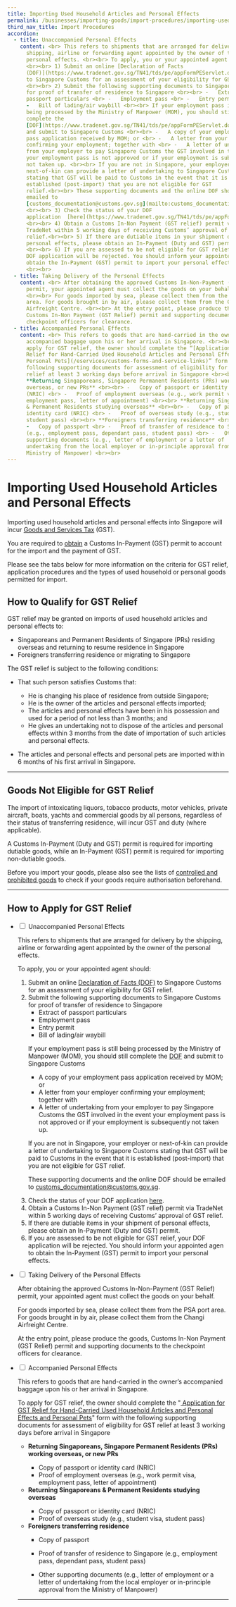 ```yaml
---
title: Importing Used Household Articles and Personal Effects
permalink: /businesses/importing-goods/import-procedures/importing-used-household-articles-and-personal-effects
third_nav_title: Import Procedures
accordion:
  - title: Unaccompanied Personal Effects
    content: <br> This refers to shipments that are arranged for delivery by the
      shipping, airline or forwarding agent appointed by the owner of the
      personal effects. <br><br> To apply, you or your appointed agent should
      <br><br> 1) Submit an online [Declaration of Facts
      (DOF)](https://www.tradenet.gov.sg/TN41/tds/pe/appFormPEServlet.do?action=formPrepareSTDAlone&APPLICATION_ID=TXWP){:target="_blank"}
      to Singapore Customs for an assessment of your eligibility for GST relief.
      <br><br> 2) Submit the following supporting documents to Singapore Customs
      for proof of transfer of residence to Singapore <br><br> -   Extract of
      passport particulars <br> -   Employment pass <br> -   Entry permit <br>
      -   Bill of lading/air waybill <br><br> If your employment pass is still
      being processed by the Ministry of Manpower (MOM), you should still
      complete the
      [DOF](https://www.tradenet.gov.sg/TN41/tds/pe/appFormPEServlet.do?action=formPrepareSTDAlone&APPLICATION_ID=TXWP){:target="_blank"}
      and submit to Singapore Customs <br><br> -   A copy of your employment
      pass application received by MOM; or <br> -   A letter from your employer
      confirming your employment; together with <br> -   A letter of undertaking
      from your employer to pay Singapore Customs the GST involved in the event
      your employment pass is not approved or if your employment is subsequently
      not taken up. <br><br> If you are not in Singapore, your employer or
      next-of-kin can provide a letter of undertaking to Singapore Customs
      stating that GST will be paid to Customs in the event that it is
      established (post-import) that you are not eligible for GST
      relief.<br><br> These supporting documents and the online DOF should be
      emailed to
      [customs_documentation@customs.gov.sg](mailto:customs_documentation@customs.gov.sg).
      <br><br> 3) Check the status of your DOF
      application  [here](https://www.tradenet.gov.sg/TN41/tds/pe/appFormPEServlet.do?action=enquire&APPLICATION_ID=TXWP){:target="_blank"}.
      <br><br> 4) Obtain a Customs In-Non Payment (GST relief) permit via
      TradeNet within 5 working days of receiving Customs’ approval of GST
      relief.<br><br> 5) If there are dutiable items in your shipment of
      personal effects, please obtain an In-Payment (Duty and GST) permit.
      <br><br> 6) If you are assessed to be not eligible for GST relief, your
      DOF application will be rejected. You should inform your appointed agen to
      obtain the In-Payment (GST) permit to import your personal effects.
      <br><br>
  - title: Taking Delivery of the Personal Effects
    content: <br> After obtaining the approved Customs In-Non-Payment (GST Relief)
      permit, your appointed agent must collect the goods on your behalf.
      <br><br> For goods imported by sea, please collect them from the PSA port
      area. For goods brought in by air, please collect them from the Changi
      Airfreight Centre. <br><br> At the entry point, please produce the goods,
      Customs In-Non Payment (GST Relief) permit and supporting documents to the
      checkpoint officers for clearance.
  - title: Accompanied Personal Effects
    content: <br> This refers to goods that are hand-carried in the owner’s
      accompanied baggage upon his or her arrival in Singapore. <br><br> To
      apply for GST relief, the owner should complete the “[Application for GST
      Relief for Hand-Carried Used Household Articles and Personal Effects and
      Personal Pets](/eservices/customs-forms-and-service-links)” form with the
      following supporting documents for assessment of eligibility for GST
      relief at least 3 working days before arrival in Singapore <br><br>
      **Returning Singaporeans, Singapore Permanent Residents (PRs) working
      overseas, or new PRs** <br><br> -   Copy of passport or identity card
      (NRIC) <br> -   Proof of employment overseas (e.g., work permit visa,
      employment pass, letter of appointment) <br><br> **Returning Singaporeans
      & Permanent Residents studying overseas** <br><br> -   Copy of passport or
      identity card (NRIC) <br> -   Proof of overseas study (e.g., student visa,
      student pass) <br><br> **Foreigners transferring residence** <br><br>
      -   Copy of passport <br> -   Proof of transfer of residence to Singapore
      (e.g., employment pass, dependant pass, student pass) <br> -   Other
      supporting documents (e.g., letter of employment or a letter of
      undertaking from the local employer or in-principle approval from the
      Ministry of Manpower) <br><br>
---
```

# Importing Used Household Articles and Personal Effects

Importing used household articles and personal effects into Singapore will incur  [Goods and Services Tax](/businesses/valuation-duties-taxes-fees/goods-and-services-tax-gst) (GST).

You are required to  [obtain](/businesses/importing-goods/import-procedures/) a Customs In-Payment (GST) permit to account for the import and the payment of GST.

Please see the tabs below for more information on the criteria for GST relief, application procedures and the types of used household or personal goods permitted for import.

## How to Qualify for GST Relief
GST relief may be granted on imports of used household articles and personal effects to:

-   Singaporeans and Permanent Residents of Singapore (PRs) residing overseas and returning to resume residence in Singapore
-   Foreigners transferring residence or migrating to Singapore

The GST relief is subject to the following conditions:

-   That such person satisfies Customs that:
    
    -   He is changing his place of residence from outside Singapore;
    -   He is the owner of the articles and personal effects imported;
    -   The articles and personal effects have been in his possession and used for a period of not less than 3 months; and
    -   He gives an undertaking not to dispose of the articles and personal effects within 3 months from the date of importation of such articles and personal effects.

-   The articles and personal effects and personal pets are imported within 6 months of his first arrival in Singapore.

***

## Goods Not Eligible for GST Relief
The import of intoxicating liquors, tobacco products, motor vehicles, private aircraft, boats, yachts and commercial goods by all persons, regardless of their status of transferring residence, will incur GST and duty (where applicable).

A Customs In-Payment (Duty and GST) permit is required for importing dutiable goods, while an In-Payment (GST) permit is required for importing non-dutiable goods.

Before you import your goods, please also see the lists of [controlled and prohibited goods](/businesses/importing-goods/controlled-and-prohibited-goods-for-import) to check if your goods require authorisation beforehand.

***

## How to Apply for GST Relief

<ul class="jekyllcodex_accordion">
<li>
    <input type="checkbox" id="accordion4">
    <label for="accordion4">Unaccompanied Personal Effects</label>
    <div>
			 <p>This refers to shipments that are arranged for delivery by the shipping, airline or forwarding agent appointed by the owner of the personal effects.</p>
			 <p>To apply, you or your appointed agent should:</p>
      <ol>
        <li>Submit an online <a href="https://www.tradenet.gov.sg/TN41/tds/pe/appFormPEServlet.do?action=formPrepareSTDAlone&APPLICATION_ID=TXWP">Declaration of Facts (DOF)</a> to Singapore Customs for an assessment of your eligibility for GST relief.</li>
        <li>Submit the following supporting documents to Singapore Customs for proof of transfer of residence to Singapore

- Extract of passport particulars
- Employment pass
- Entry permit
- Bill of lading/air waybill

If your employment pass is still being processed by the Ministry of Manpower (MOM), you should still complete the <a href="https://www.tradenet.gov.sg/TN41/tds/pe/appFormPEServlet.do?action=formPrepareSTDAlone&APPLICATION_ID=TXWP">DOF</a> and submit to Singapore Customs
					
- A copy of your employment pass application received by MOM; or
- A letter from your employer confirming your employment; together with
- A letter of undertaking from your employer to pay Singapore Customs the GST involved in the event your employment pass is not approved or if your employment is subsequently not taken up.

If you are not in Singapore, your employer or next-of-kin can provide a letter of undertaking to Singapore Customs stating that GST will be paid to Customs in the event that it is established (post-import) that you are not eligible for GST relief.

These supporting documents and the online DOF should be emailed to customs_documentation@customs.gov.sg.
				</li>
        <li> Check the status of your DOF application <a href="https://www.tradenet.gov.sg/TN41/tds/pe/appFormPEServlet.do?action=enquire&APPLICATION_ID=TXWP">here</a>.</li>
        <li> Obtain a Customs In-Non Payment (GST relief) permit via TradeNet within 5 working days of receiving Customs’ approval of GST relief.</li>
        <li>If there are dutiable items in your shipment of personal effects, please obtain an In-Payment (Duty and GST) permit.</li>
        <li>If you are assessed to be not eligible for GST relief, your DOF application will be rejected. You should inform your appointed agen to obtain the In-Payment (GST) permit to import your personal effects.</li>
      </ol>
    </div>
  </li>
	  <li>
    <input type="checkbox" id="accordion2">
    <label for="accordion2">Taking Delivery of the Personal Effects</label>
    <div>
      <p>After obtaining the approved Customs In-Non-Payment (GST Relief) permit, your appointed agent must collect the goods on your behalf.</p>
      <p>For goods imported by sea, please collect them from the PSA port area. For goods brought in by air, please collect them from the Changi Airfreight Centre.</p>
      <p>At the entry point, please produce the goods, Customs In-Non Payment (GST Relief) permit and supporting documents to the checkpoint officers for clearance.</p>
    </div>
  </li>
	  <li>
    <input type="checkbox" id="accordion5">
    <label for="accordion5">Accompanied Personal Effects</label>
    <div>
			<p>This refers to goods that are hand-carried in the owner’s accompanied baggage upon his or her arrival in Singapore.

To apply for GST relief, the owner should complete the "<a href="https://www.customs.gov.sg/eservices/customs-forms-and-service-links">
				Application for GST Relief for Hand-Carried Used Household Articles and Personal Effects and Personal Pets</a>" form with the following supporting documents for assessment of eligibility for GST relief at least 3 working days before arrival in Singapore</p>
      <ul>
				<li><b>Returning Singaporeans, Singapore Permanent Residents (PRs) working overseas, or new PRs</b>
- Copy of passport or identity card (NRIC)					
- Proof of employment overseas (e.g., work permit visa, employment pass, letter of appointment)</li>
				
<li><b>Returning Singaporeans & Permanent Residents studying overseas</b></li>

- Copy of passport or identity card (NRIC)				
- Proof of overseas study (e.g., student visa, student pass)
				
<li><b>Foreigners transferring residence</b></li>

- Copy of passport
- Proof of transfer of residence to Singapore (e.g., employment pass, dependant pass, student pass)
- Other supporting documents (e.g., letter of employment or a letter of undertaking from the local employer or in-principle approval from the Ministry of Manpower)
	</ul>
    </div>
  </li>
	
	***
	